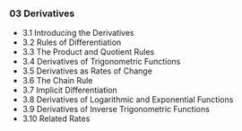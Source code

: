 ### 03 Derivatives

+ 3.1 Introducing the Derivatives
+ 3.2 Rules of Differentiation
+ 3.3 The Product and Quotient Rules
+ 3.4 Derivatives of Trigonometric Functions
+ 3.5 Derivatives as Rates of Change
+ 3.6 The Chain Rule
+ 3.7 Implicit Differentiation
+ 3.8 Derivatives of Logarithmic and Exponential Functions
+ 3.9 Derivatives of Inverse Trigonometric Functions
+ 3.10 Related Rates
